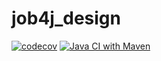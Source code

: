 # job4j_design
[![codecov](https://codecov.io/gh/Temzor/job4j_design/branch/master/graph/badge.svg?token=NUQIJHD3RL)](https://codecov.io/gh/Temzor/job4j_design)
[![Java CI with Maven](https://github.com/Temzor/job4j_design/actions/workflows/maven.yml/badge.svg)](https://github.com/Temzor/job4j_design/actions/workflows/maven.yml)
